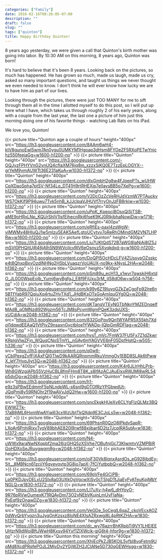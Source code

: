 ```yaml
---
categories: ["Family"]
date: 2016-02-16T08:26:05-07:00
description: ""
draft: false
slug: ""
tags: ["quinton"]
title: Happy Birthday Quinton!
---
```


8 years ago yesterday, we were given a call that Quinton's birth mother was
going into labor. By 10:30 AM on this morning, 8 years ago, Quinton was born!

It's hard to believe that it's been 8 years. Looking back on the pictures, so
much has happened. He has grown so much, made us laugh, made us cry, asked so
many important questions, and taught us things we never thought we even needed
to know. I don't think he will ever know how lucky we are to have him as part
of our lives.

Looking through the pictures, there were just TOO MANY for me to sift through
them all in the time I allotted myself to do this post, so I will put up here
what I have, which takes us through roughly 2 of his early years, along with
a couple from the last year, the last one a picture of him just this morning
doing one of his favorite things - watching Lab Rats on his iPad.

We love you, Quinton!

{{< picture title="Quinton age a couple of hours" height="400px" src="https://lh3.googleusercontent.com/8AAm6wH4-ktV8gunoEwl5wm7An0ygu0UMKYM1Hgoap3dHsm8FYOeZF5RXoPETwYnjchz550feejaGg=w1600-h1200-no" >}}
{{< picture title="Quinton" height="400px" src="https://lh3.googleusercontent.com/-GQJyzFPHYVnG2ynUQ4cfIaXM76jq8m_xzzxSiKQ0E7TzzEpLOGYX--grYeM9ymAUWTt36E231aKuA=w1030-h1372-no" >}}
{{< picture title="Quinton" height="400px" src="https://lh3.googleusercontent.com/dIxGmbH2g8w4FJpepPTs_wUHWCpXDaoSpha7ptSV-Nf34Lq_DT41H9rtRHEXjp7eIIaysBB5p7XePg=w1600-h1200-no" >}}
{{< picture title="Quinton" height="400px" src="https://lh3.googleusercontent.com/V2DcOzZcVeRHJdVzmW7PTAuckyWS7OkKif9P94uwu7Tvk5nhB_kJJclpaVJHUVf7rryOnJzFB8rkiw=w1030-h1372-no" >}}
{{< picture title="Quinton" height="400px" src="https://lh3.googleusercontent.com/uPpK_KpeocjBOsxQiSjTSB-aME9oHRxLNp_KQUrShIV1IsfEihecnRkj6fseK9KJ0RIkjbhaNowiDw=w1716-h1372-no" >}}
{{< picture title="Quinton" height="400px" src="https://lh3.googleusercontent.com/eRfiEs-paxl4zsWgW-vjMWMv48HIuQJ1w5mlzu5EAK5AefLgtoUCytvv7oReRhOMindGM2VN7LHPRw=w1600-h1200-no" >}}
{{< picture title="Quinton" height="400px" src="https://lh3.googleusercontent.com/Liu7UKtQdS72B7aWG8IaNjAi8IZ5JmSVI0PHQjtUjR46jAIh5N9WVcjIcvRIV6eOsnvz5Xvqkdxd-g=w1600-h1200-no" >}}
{{< picture title="Quinton" height="400px" src="https://lh3.googleusercontent.com/DoQPl5OcHDcLFV4ZUssypOZsskce4t8QhxpBxvOzdlNHNg2HSbLVuaqzrVoUAUX-no9kx-kNysL2HA=w2048-h1362-no" >}}
{{< picture title="Quinton" height="400px" src="https://lh3.googleusercontent.com/pSm89u_ecH13_x1wvr7qwskiH6xtdO_JL0O0WspEoIb_Yumj6wyBgfgJ_E8f9FiUxu3rM_jt58dO6w=w504-h756-no" >}}
{{< picture title="Quinton" height="400px" src="https://lh3.googleusercontent.com/k99y6Z19IuyoGZkZaCgoFp92lre6n5BTfYabR97QqiuXq4rtuZHvTXd1_JHdBKsOTsGoAmIquGYg0Q=w2048-h1362-no" >}}
{{< picture title="Quinton" height="400px" src="https://lh3.googleusercontent.com/dKTanqVTEyNGTbNknYMZEDnqelfMAdB_qOMNzdl92Wgzm56TcJM8sPcymWgmPQeK3zdsUXS-xUCdiA=w2048-h1362-no" >}}
{{< picture title="Quinton" height="400px" src="https://lh3.googleusercontent.com/832GoPqv9Qn1WYAPR5X55kh7XdoI1dqwdEEAaQ1VtPivZ9nsaxnGyctbIoe1YWADp-IQIpGmRDFIag=w2048-h1362-no" >}}
{{< picture title="Quinton" height="400px" src="https://lh3.googleusercontent.com/hvsT_mVc7FmW37FU5Fx7Z1dZkwrKRplgVlwZFjn_WQuqCNoSTmYL_nGAytlmYAGVVE6nF05DpfHqtQ=w505-h336-no" >}}
{{< picture title="Quinton" height="400px" src="https://lh3.googleusercontent.com/q0w6-yCbIPexgZyfFiXAxFQI0TlwD9kAARQRnpmmRkuVmngOy1EBD8SLAk6tPwwX_leY7HvqJIyt3Q=w2048-h1362-no" >}}
{{< picture title="Quinton" height="400px" src="https://lh3.googleusercontent.com/K4r6JLlrHhLPrb-Wh8GWzgiAPb55VzHuCBLBfmFHm8T8K_s8IfAzACJAuEIxxRWJMI8wRL54p5dvDg=w2048-h1362-no" >}}
{{< picture title="Quinton" height="400px" src="https://lh3.googleusercontent.com/h1-e9z3sPBwEEdmmF5pNLndpWL-s6snI9gDTOfRzYPGbwdUt-JQqPmj8y59RNOhr2f19wAVvJdQ2Hw=w1600-h1200-no" >}}
{{< picture title="Quinton" height="400px" src="https://lh3.googleusercontent.com/sncEkgkHUeXv6CLYgFIzQLMz3BQEWWZTk-17aB8jML6HxmWwAYjai63cxWzUbtTkQXdp9E3CJoLs5w=w2048-h1362-no" >}}
{{< picture title="Quinton" height="400px" src="https://lh3.googleusercontent.com/69PhsnR0QzO8lPkdvSapR-LXoAr6PnhiRixvTyoV89bhAE820I9rwf88xjjbar6D2tz7JcplRA5utA=w1838-h1372-no" >}}
{{< picture title="Quinton" height="400px" src="https://lh3.googleusercontent.com/N4-uWWx9araNwNXqpbf2ma26izGHQ5zXSVhe7OBufnjGc73KIwmtvVZMPBiRGoHDXoSeJRuygwqmRg=w2048-h1362-no" >}}
{{< picture title="Quinton" height="400px" src="https://lh3.googleusercontent.com/oiF30Vk8IqnxAsrdOs_eG928jbdEy-5lt__8MBNcn61zcjiY6qvevqytp3G8io7apX-7fCiYutbpbQ=w2048-h1362-no" >}}
{{< picture title="Quinton" height="400px" src="https://lh3.googleusercontent.com/69pVFe4GCiPB-Lp0PKDJpyDELxU2SIx8a03UXkOgVgcwXiSv0cTSIgDTtJiaEyFyATeuKpjMbYNGLQ=w1830-h1372-no" >}}
{{< picture title="Quinton" height="400px" src="https://lh3.googleusercontent.com/LI7uXv-h4w6_dHYoyO-9R76pRVwOumexK71RQAyDm73O2yNEbVKujnLmUyFIaNa-PxEqf9zOnawDZg=w1830-h1372-no" >}}
{{< picture title="Quinton" height="400px" src="https://lh3.googleusercontent.com/VeGDe_5oCeglL6qaZ_ckoVEcxAOZ0dWvQrbYyqzn3uJyqOnKzsxz8IoNE4XIsAZRxwgj8L4pRtKZHA=w1830-h1372-no" >}}
{{< picture title="Quinton" height="400px" src="https://lh3.googleusercontent.com/dc_wy76azrrBhKRpbTi9VY1LHEIEEUHzrN9dWoiBftJWwH8Kxsv94Yxf1ZlXWcik-gjG6t4-hfpr9g=w1830-h1372-no" >}}
{{< picture title="Quinton this morning" height="400px" src="https://lh3.googleusercontent.com/XhjEcPkZJB5KOiL5yfbI8vqFetm9UoMd8XcdPRqfePOJL2MjvDv2YGjWZH2JCIANe5D730qGEWHsgg=w1830-h1372-no" >}}
